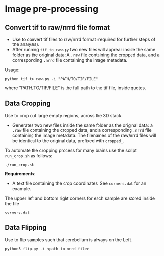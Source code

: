 # Image pre-processing


## Convert tif to raw/nrrd file format

* Use to convert tif files to raw/nrrd format (required for further steps of the analysis).
* After running `tif_to_raw.py` two new files will apprear inside the same folder as the original data: A `.raw` file containing the cropped data, and a corresponding `.nrrd` file containing the image metadata.

Usage:
```
python tif_to_raw.py -i "PATH/TO/TIF/FILE"
```
where "PATH/TO/TIF/FILE" is the full path to the tif file, inside quotes.




## Data Cropping

Use to crop out large empty regions, across the 3D stack.

* Generates two new files inside the same folder as the original data: a `.raw` file containing the cropped data, and a corresponding `.nrrd` file containing the image metadata. The filenames of the raw/nrrd files will be identical to the original data, prefixed with `cropped_`. 



To automate the cropping process for many brains use the script `run_crop.sh` as follows:
```
./run_crop.sh
```
**Requirements**:
* A text file containing the crop coordinates. See `corners.dat` for an example.


The upper left and bottom right corners for each sample are stored inside the file
```
corners.dat
```



## Data Flipping

Use to flip samples such that cerebellum is always on the Left.
```
python3 flip.py -i <path to nrrd file>
```


